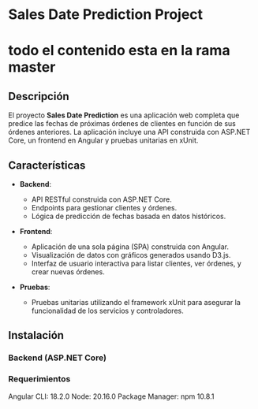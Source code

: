 # Sales Date Prediction Project
# todo el contenido esta en la rama master
## Descripción

El proyecto **Sales Date Prediction** es una aplicación web completa que predice las fechas de próximas órdenes de clientes en función de sus órdenes anteriores. La aplicación incluye una API construida con ASP.NET Core, un frontend en Angular y pruebas unitarias en xUnit.

## Características

- **Backend**:
  - API RESTful construida con ASP.NET Core.
  - Endpoints para gestionar clientes y órdenes.
  - Lógica de predicción de fechas basada en datos históricos.

- **Frontend**:
  - Aplicación de una sola página (SPA) construida con Angular.
  - Visualización de datos con gráficos generados usando D3.js.
  - Interfaz de usuario interactiva para listar clientes, ver órdenes, y crear nuevas órdenes.

- **Pruebas**:
  - Pruebas unitarias utilizando el framework xUnit para asegurar la funcionalidad de los servicios y controladores.

## Instalación

### Backend (ASP.NET Core)
   
### Requerimientos
Angular CLI: 18.2.0
Node: 20.16.0
Package Manager: npm 10.8.1

